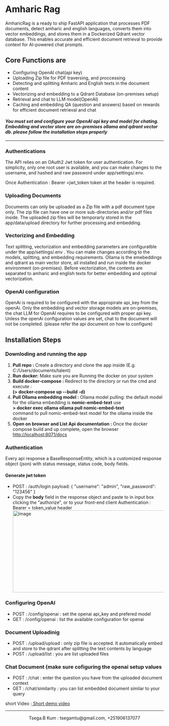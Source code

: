 
<h1>Amharic Rag</h1>

<p>
AmharicRag is a ready to ship FastAPI application that processes PDF documents, detect amharic and english languages, converts them into vector 
embeddings, and stores them in a Dockerized Qdrant vector database. This enables accurate and
efficient document retrieval to provide context for AI-powered chat prompts.
</p>



<h2>Core Functions are</h2>
<ul>
<li>Configuring OpenAI chat(api key)</li>
<li>Uploading Zip file for PDF traversing, and proccessing</li>
<li>Detecting and splitting Amharic and English texts in the document content</li>
<li>Vectorizing and embedding to a Qdrant Database (on-premises setup)</li>
<li>Retrieval and chat to LLM model(OpenAI)</li>
<li>Caching and embedding QA (question and answers) based on rewards for efficient document retrieval and chat </li>
</ul>
<h4><i>You must set and configure your OpenAI api key and model for chating. Embedding and vector store 
are on-premises ollama and qdrant vector db. please follow the installation steps properly</i></h4>
<hr/>
 
<h3>Authentications</h3>
<p>The API relies on an OAuth2 Jwt token for user authentication. For simplicity, only one root user 
is available, and you can make changes to the username, and hashed and raw password under app/settings/.env. 
</p>
<p>
Once Authentication : Bearer =jwt_token token at the header is required.
</p>

<h3>Uploading Documents</h3>
<p>Documents can only be uploaded as a Zip file with a pdf document type only. The zip file can
 have one or more sub-directories and/or pdf files inside. The uploaded zip files will be 
temporarly stored in the app/data/upload directory for further processing and embedding.</p>

<h3>Vectorizing and Embedding</h3>
<p>Text splitting, vectorization and embedding parameters are configuratble under the app/settings/.env
. You can make changes according to the models, splitting, and embedding requirements. Ollama
 is the emebeddings and qdrant as main vector store, all installed and run inside the docker
 environment (on-premises). Before vectorization, the contents are separated to amharic and english texts 
for better embedding and optimal vectorization. </p>

<h3>OpenAI configuration</h3>
<p>OpenAi is required to be configured with the appropirate api_key from the openAi. Only the 
embedding and vector storage models are on-premises, the chat LLM for OpenAI requires to be configured 
with proper api key. Unless the openAi configuration values are set, chat to the document will  not be 
completed. (please refer the api document on how to configure)</p>

<h2>Installation Steps</h2>
<h3>Downloding and running the app </h3>
<ol>
<li><b>Pull repo :</b> Create a directory and clone the app inside (E.g. C:/Users/documents/talent)</li>
<li> <b>Run docker:</b> Make sure you are Running the docker on your system</li>
<li> <b>Build docker-compose :</b> Redirect to the directory or run the cmd and execute :<br/>
 <b> (> docker-compose up --build -d)</b> </li>
<li><b>Pull Ollama embedding model :</b> Ollama model pulling: the default model for the ollama embedding is <b>nomic-embed-text</b>
 use <br/><b>  > docker exec ollama ollama pull nomic-embed-text </b> <br/>command to pull nomic-embed-text model for 
the ollama inside the docker 
</li>
<li><b>Open on browser and List Api documentation : </b> Once the docker compose build and up complete, open the browser 
 <br/>
       <a href="http://localhost:8071/docs">http://localhost:8071/docs</a>
 <br/>
</li>

</ol>

<h3>Authentication </h3>
<p>Every api response a BaseResponseEntity, which is a customized response object (json)
with status message, status code, body fields.</p>
<h4>Generate jwt token</h4>
<ul>
<li> POST : /auth/login
     payload: 
     {
      "username": "admin",
      "raw_password": "123456"
     }
</li>
<li>Copy the <strong>body</strong> field in the response object and paste to in input box clicking the "authorize", or to your
front-end client  Authentication : Bearer = token_value header</li>
 <img width="1030" height="261" alt="image" src="https://github.com/user-attachments/assets/3b77ee39-5563-450f-bfaf-1abb9498dbcf" />

</ul>

<h3>Configuring OpenAI</h3>
<ul>
<li>POST : /config/openai  : set the openai api_key and prefered model</li>
<li>GET : /config/openai  :  list the available configuration for openai</li>
</ul>

<h3>Document Uploadinig</h3>
<ul>
<li>POST : /upload/upload  : only zip file is accepted. It automatically embed and store to the qdrant after splitting the text contents by language</li>
<li>POST : /upload/list  :   you are list uploaded files </li>
</ul>

<h3>Chat Document (make sure cofiguring the openai setup values</h3>
<ul>
<li>POST : /chat  : enter the question you have from the uploaded document context</li>
<li>GET : /chat/similarity  :  you can list embedded document similar to your query </li>
</ul>

short Video :<a href='https://drive.google.com/file/d/1MTPWPlQKIFZ-dm0_7S_1tFaXPFGyF6Wy/view?usp=sharing'> Short demo video</a>
<hr/>
<center>Tsega.B Kum : tsegamtu@gmail.com, +251906137077</center>
